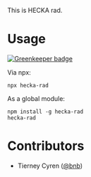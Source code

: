 This is HECKA rad.

# Usage

[![Greenkeeper badge](https://badges.greenkeeper.io/cutenode/hecka-rad.svg)](https://greenkeeper.io/)

Via npx:
```
npx hecka-rad
```

As a global module:
```
npm install -g hecka-rad
hecka-rad
```

# Contributors 
- Tierney Cyren ([@bnb](https://github.com/bnb))
